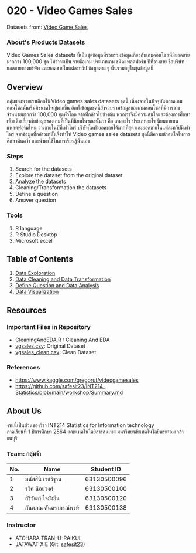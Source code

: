# 020 - Video Games Sales

Datasets from: [Video Game Sales](https://www.kaggle.com/gregorut/videogamesales)

### About's Products Datasets

Video Games Sales datasets นี้เป็นชุดข้อมูลที่รวบรวมข้อมูลเกี่ยวกับเกมคอนโซลที่มียอดขายมากกว่า 100,000 ชุด ไม่ว่าจะเป็น รายชื่อเกม ประเภทเกม ชนิดแพลตฟอร์ม ปีที่วางขาย ชื่อบริษัท ยอดขายของบริษัท และยอดขายในแต่ละทวีป ข้อมูลต่าง ๆ นั้นรวมอยู่ในชุดข้อมูลนี้

## Overview

กลุ่มของพวกเราเลือกใช้ Video games sales datasets ชุดนี้ เนื่องจากในปัจจุบันตลาดเกมคอนโซลนั้นเริ่มมีขนาดใหญ่มากขึ้น อีกทั้งข้อมูลชุดนี้ยังรวบรวมข้อมูลของเกมคอนโซลที่มีการวางจำหน่ายมากกว่า 100,000 ชุดทั่วโลก จากที่กล่าวไปข้างต้น พวกเราจึงมีความสนใจและต้องการศึกษาเพิ่มเติมเกี่ยวกับข้อมูลของเกมที่เป็นที่นิยมในขณะนั้นว่า คือ เกมอะไร ประเภทอะไร นิยมขายบนแพลตฟอร์มไหน วางขายในปีที่เท่าไหร่ บริษัทใดทำยอดขายได้มากที่สุด และยอดขายในแต่ละทวีปมีเท่าไหร่ จากข้อมูลที่กล่าวมานั้นจึงทำให้ Video games sales datasets ชุดนี้มีความน่าสนใจในการศึกษาค้นคว้า และนำมาใช้ในการเรียนรู้นั่นเอง 

### Steps

1. Search for the datasets
2. Explore the dataset from the original dataset
3. Analyze the datasets
4. Cleaning/Transformation the datasets
5. Define a question
6. Answer question

### Tools

1. R language
2. R Studio Desktop
3. Microsoft excel

## Table of Contents

1. [Data Exploration](./DataExploration.md)
1. [Data Cleaning and Data Transformation](./DataCleaning.md)
1. [Define Question and Data Analysis](./DataAnalysis.md)
1. [Data Visualization]()

## Resources

### Important Files in Repository

- [CleaningAndEDA.R](./CleaningAndEDA.R) : Cleaning And EDA
- [vgsales.csv](./vgsales.csv): Original Dataset
- [vgsales_clean.csv](./vgsales_clean.csv): Clean Dataset

### References

- https://www.kaggle.com/gregorut/videogamesales
- https://github.com/safesit23/INT214-Statistics/blob/main/workshop/Summary.md

## About Us

งานนี้เป็นส่วนของวิชา INT214 Statistics for Information technology <br/> ภาคเรียนที่ 1 ปีการศึกษา 2564 คณะเทคโนโลยีสารสนเทศ มหาวิทยาลัยเทคโนโลยีพระจอมเกล้าธนบุรี

### Team: กลุ่มจ้า

|No.|Name|Student ID|
|-|-|-|
|1|มนัสสินี เวชวิฐาน|63130500096|
|2|รวิศ น้อยวงศ์|63130500100|
|3|สิริวัฒก์ ใจยั่งยืน|63130500120|
|4|กันตภณ ตันตราภรณ์พงษ์|63130500138|

### Instructor

- ATCHARA TRAN-U-RAIKUL
- JATAWAT XIE (Git: [safesit23](https://github.com/safesit23))